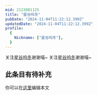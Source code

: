 ```yaml
---
mid: 2123801125
title: "星谷呜冬"
pubDate: "2024-11-04T11:22:12.399Z"
updatedDate: "2024-11-04T11:22:12.399Z"
profile:
  {
    Nickname: ["星谷呜冬"],
  }
---
```


关注[星谷呜冬](https://space.bilibili.com/2123801125)谢谢喵~ 关注[星谷呜冬](https://space.bilibili.com/2123801125)谢谢喵~

## 此条目有待补充
你可以在[这里](https://github.com/Yuhanawa/VTuber.ICU-Content/edit/master/v/星谷呜冬/index.md)编辑本文
